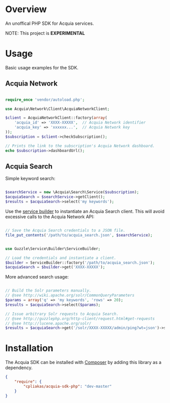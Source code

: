 # Overview

An unoffical PHP SDK for Acquia services.

NOTE: This project is **EXPERIMENTAL**

# Usage

Basic usage examples for the SDK.

## Acquia Network

```php

require_once 'vendor/autoload.php';

use Acquia\Network\Client\AcquiaNetworkClient;

$client = AcquiaNetworkClient::factory(array(
    'acquia_id' => 'XXXX-XXXXX',  // Acquia Network identifier
    'acquia_key' => 'xxxxxx...',  // Acquia Network key
));
$subscription = $client->checkSubscription();

// Prints the link to the subscription's Acquia Network dashboard.
echo $subscription->dashboardUrl();

```

## Acquia Search

Simple keyword search:

```php

$searchService = new \Acquia\Search\Service($subscription);
$acquiaSearch = $searchService->getClient();
$results = $acquiaSearch->select('my keywords');

```

Use the [service builder](http://guzzlephp.org/webservice-client/using-the-service-builder.html)
to instantiate an Acquia Search client. This will avoid excessive calls to the
Acquia Network API:

```php

// Save the Acquia Search credentials to a JSON file.
file_put_contents('/path/to/acquia_search.json', $searchService);

```

```php

use Guzzle\Service\Builder\ServiceBuilder;

// Load the credentials and instantiate a client.
$builder = ServiceBuilder::factory('/path/to/acquia_search.json');
$acquiaSearch = $builder->get('XXXX-XXXXX');

```

More advanced search usage:

```php

// Build the Solr parameters manually.
// @see http://wiki.apache.org/solr/CommonQueryParameters
$params = array('q' => 'my keywords', 'rows' => 20);
$results = $acquiaSearch->select($params);

// Issue arbitrary Solr requests to Acquia Search.
// @see http://guzzlephp.org/http-client/request.html#get-requests
// @see http://lucene.apache.org/solr/
$results = $acquiaSearch->get('/solr/XXXX-XXXXX/admin/ping?wt=json')->send()->json();

```

# Installation

The Acquia SDK can be installed with [Composer](http://getcomposer.org) by
adding this library as a dependency.

```json
{
    "require": {
        "cpliakas/acquia-sdk-php": "dev-master"
    }
}

```
